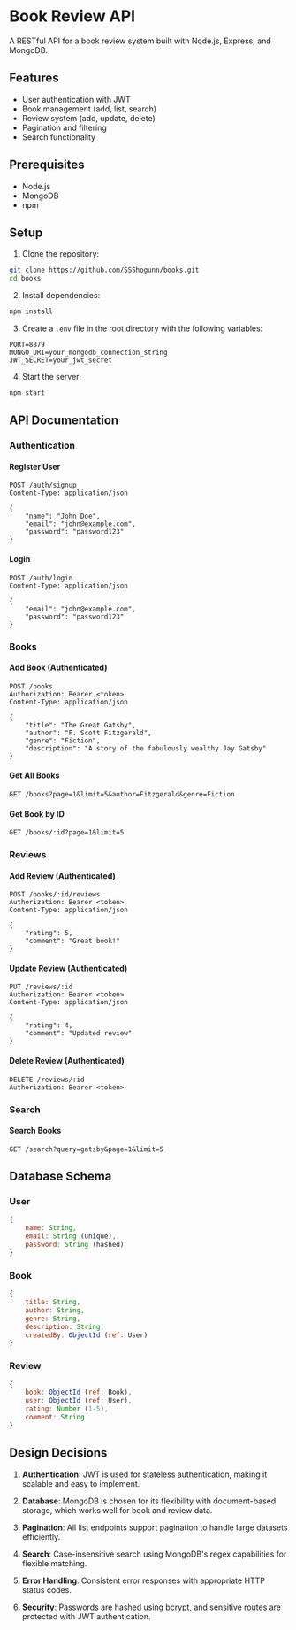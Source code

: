 # Book Review API

A RESTful API for a book review system built with Node.js, Express, and MongoDB.

## Features

- User authentication with JWT
- Book management (add, list, search)
- Review system (add, update, delete)
- Pagination and filtering
- Search functionality

## Prerequisites

- Node.js
- MongoDB
- npm

## Setup

1. Clone the repository:
```bash
git clone https://github.com/SSShogunn/books.git
cd books
```

2. Install dependencies:
```bash
npm install
```

3. Create a `.env` file in the root directory with the following variables:
```
PORT=8879
MONGO_URI=your_mongodb_connection_string
JWT_SECRET=your_jwt_secret
```

4. Start the server:
```bash
npm start
```

## API Documentation

### Authentication

#### Register User
```http
POST /auth/signup
Content-Type: application/json

{
    "name": "John Doe",
    "email": "john@example.com",
    "password": "password123"
}
```

#### Login
```http
POST /auth/login
Content-Type: application/json

{
    "email": "john@example.com",
    "password": "password123"
}
```

### Books

#### Add Book (Authenticated)
```http
POST /books
Authorization: Bearer <token>
Content-Type: application/json

{
    "title": "The Great Gatsby",
    "author": "F. Scott Fitzgerald",
    "genre": "Fiction",
    "description": "A story of the fabulously wealthy Jay Gatsby"
}
```

#### Get All Books
```http
GET /books?page=1&limit=5&author=Fitzgerald&genre=Fiction
```

#### Get Book by ID
```http
GET /books/:id?page=1&limit=5
```

### Reviews

#### Add Review (Authenticated)
```http
POST /books/:id/reviews
Authorization: Bearer <token>
Content-Type: application/json

{
    "rating": 5,
    "comment": "Great book!"
}
```

#### Update Review (Authenticated)
```http
PUT /reviews/:id
Authorization: Bearer <token>
Content-Type: application/json

{
    "rating": 4,
    "comment": "Updated review"
}
```

#### Delete Review (Authenticated)
```http
DELETE /reviews/:id
Authorization: Bearer <token>
```

### Search

#### Search Books
```http
GET /search?query=gatsby&page=1&limit=5
```

## Database Schema

### User
```javascript
{
    name: String,
    email: String (unique),
    password: String (hashed)
}
```

### Book
```javascript
{
    title: String,
    author: String,
    genre: String,
    description: String,
    createdBy: ObjectId (ref: User)
}
```

### Review
```javascript
{
    book: ObjectId (ref: Book),
    user: ObjectId (ref: User),
    rating: Number (1-5),
    comment: String
}
```

## Design Decisions

1. **Authentication**: JWT is used for stateless authentication, making it scalable and easy to implement.

2. **Database**: MongoDB is chosen for its flexibility with document-based storage, which works well for book and review data.

3. **Pagination**: All list endpoints support pagination to handle large datasets efficiently.

4. **Search**: Case-insensitive search using MongoDB's regex capabilities for flexible matching.

5. **Error Handling**: Consistent error responses with appropriate HTTP status codes.

6. **Security**: Passwords are hashed using bcrypt, and sensitive routes are protected with JWT authentication. 